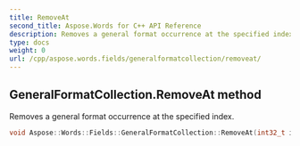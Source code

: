 ```yaml
---
title: RemoveAt
second_title: Aspose.Words for C++ API Reference
description: Removes a general format occurrence at the specified index. 
type: docs
weight: 0
url: /cpp/aspose.words.fields/generalformatcollection/removeat/
---
```

## GeneralFormatCollection.RemoveAt method


Removes a general format occurrence at the specified index.

```cpp
void Aspose::Words::Fields::GeneralFormatCollection::RemoveAt(int32_t index)
```

